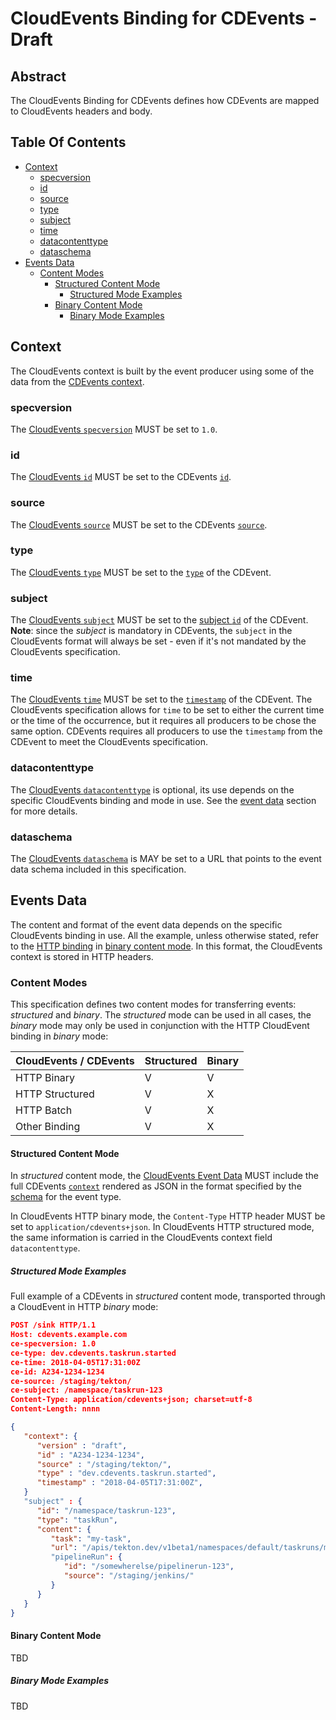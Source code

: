 <!--
---
linkTitle: "CloudEvents Binding"
weight: 100
description: >
   CloudEvents Binding for CDEvents
---
-->
# CloudEvents Binding for CDEvents - Draft

## Abstract

The CloudEvents Binding for CDEvents defines how CDEvents are mapped to CloudEvents headers and body.

## Table Of Contents

<!-- toc -->
- [Context](#context)
  - [specversion](#specversion)
  - [id](#id)
  - [source](#source)
  - [type](#type)
  - [subject](#subject)
  - [time](#time)
  - [datacontenttype](#datacontenttype)
  - [dataschema](#dataschema)
- [Events Data](#events-data)
  - [Content Modes](#content-modes)
    - [Structured Content Mode](#structured-content-mode)
      - [Structured Mode Examples](#structured-mode-examples)
    - [Binary Content Mode](#binary-content-mode)
      - [Binary Mode Examples](#binary-mode-examples)
<!-- /toc -->

## Context

The CloudEvents context is built by the event producer using some of the data
from the [CDEvents context](spec.md#context).

### specversion

The [CloudEvents `specversion`](https://github.com/cloudevents/spec/blob/v1.0.2/cloudevents/spec.md#specversion)
MUST be set to `1.0`.

### id

The [CloudEvents `id`](https://github.com/cloudevents/spec/blob/v1.0.2/cloudevents/spec.md#id)
MUST be set to the CDEvents [`id`](spec.md#id).

### source

The [CloudEvents `source`](https://github.com/cloudevents/spec/blob/v1.0.2/cloudevents/spec.md#source-1)
MUST be set to the CDEvents [`source`](spec.md#source).

### type

The [CloudEvents `type`](https://github.com/cloudevents/spec/blob/v1.0.2/cloudevents/spec.md#type)
MUST be set to the [`type`](spec.md#type) of the CDEvent.

### subject

The [CloudEvents `subject`](https://github.com/cloudevents/spec/blob/v1.0.2/cloudevents/spec.md#subject)
MUST be set to the [subject `id`](spec.md#subjectid) of the CDEvent.
__Note__: since the *subject* is mandatory in CDEvents, the `subject` in the
CloudEvents format will always be set - even if it's not mandated by the
CloudEvents specification.

### time

The [CloudEvents `time`](https://github.com/cloudevents/spec/blob/v1.0.2/cloudevents/spec.md#subject)
MUST be set to the [`timestamp`](spec.md#timestamp) of the CDEvent. The
CloudEvents specification allows for `time` to be set to either the current time
or the time of the occurrence, but it requires all producers to be chose the
same option. CDEvents requires all producers to use the `timestamp` from the
CDEvent to meet the CloudEvents specification.

### datacontenttype

The [CloudEvents `datacontenttype`](https://github.com/cloudevents/spec/blob/v1.0.2/cloudevents/spec.md#datacontenttype)
is optional, its use depends on the specific CloudEvents binding and mode in
use. See the [event data](#events-data) section for more details.

### dataschema

The [CloudEvents `dataschema`](https://github.com/cloudevents/spec/blob/v1.0.2/cloudevents/spec.md#dataschema)
is MAY be set to a URL that points to the event data schema included in this
specification.

## Events Data

The content and format of the event data depends on the specific CloudEvents
binding in use. All the example, unless otherwise stated, refer to the
[HTTP binding](https://github.com/cloudevents/spec/blob/v1.0.2/cloudevents/bindings/http-protocol-binding.md)
in [binary content mode](https://github.com/cloudevents/spec/blob/v1.0.2/cloudevents/bindings/http-protocol-binding.md#31-binary-content-mode). In this format, the
CloudEvents context is stored in HTTP headers.

### Content Modes

This specification defines two content modes for transferring events:
*structured* and *binary*. The *structured* mode can be used in all cases, the
*binary* mode may only be used in conjunction with the HTTP CloudEvent binding
in *binary* mode:

| CloudEvents / CDEvents | Structured | Binary |
|------------------------|------------|--------|
| HTTP Binary            | V          | V      |
| HTTP Structured        | V          | X      |
| HTTP Batch             | V          | X      |
| Other Binding          | V          | X      |

#### Structured Content Mode

In *structured* content mode, the [CloudEvents Event Data](https://github.com/cloudevents/spec/blob/v1.0.2/cloudevents/spec.md#event-data)
MUST include the full CDEvents [`context`](spec.md#context) rendered as JSON
in the format specified by the [schema](./schemas/) for the event type.

In CloudEvents HTTP binary mode, the `Content-Type` HTTP header MUST be set to
`application/cdevents+json`. In CloudEvents HTTP structured mode, the same
information is carried in the CloudEvents context field `datacontenttype`.

##### Structured Mode Examples

Full example of a CDEvents in *structured* content mode, transported through a
CloudEvent in HTTP *binary* mode:

```json
POST /sink HTTP/1.1
Host: cdevents.example.com
ce-specversion: 1.0
ce-type: dev.cdevents.taskrun.started
ce-time: 2018-04-05T17:31:00Z
ce-id: A234-1234-1234
ce-source: /staging/tekton/
ce-subject: /namespace/taskrun-123
Content-Type: application/cdevents+json; charset=utf-8
Content-Length: nnnn

{
   "context": {
      "version" : "draft",
      "id" : "A234-1234-1234",
      "source" : "/staging/tekton/",
      "type" : "dev.cdevents.taskrun.started",
      "timestamp" : "2018-04-05T17:31:00Z",
   }
   "subject" : {
      "id": "/namespace/taskrun-123",
      "type": "taskRun",
      "content": {
         "task": "my-task",
         "url": "/apis/tekton.dev/v1beta1/namespaces/default/taskruns/my-taskrun-123"
         "pipelineRun": {
            "id": "/somewherelse/pipelinerun-123",
            "source": "/staging/jenkins/"
         }
      }
   }
}
```

#### Binary Content Mode

TBD

##### Binary Mode Examples

TBD
